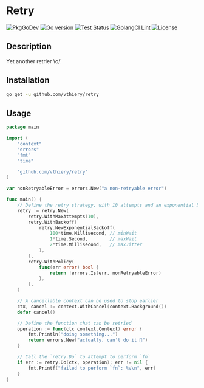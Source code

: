 # Retry

[![PkgGoDev](https://pkg.go.dev/badge/vthiery/retry)](https://pkg.go.dev/github.com/vthiery/retry)
[![Go version](https://img.shields.io/github/go-mod/go-version/vthiery/retry.svg)](https://github.com/vthiery/retry)
[![Test Status](https://img.shields.io/github/workflow/status/vthiery/retry/Test?label=Tests)](https://github.com/vthiery/retry/workflows/Test/badge.svg)
[![GolangCI Lint](https://img.shields.io/github/workflow/status/vthiery/retry/Golangci-Lint?label=Lint)](https://github.com/vthiery/retry/workflows/Golangci-Lint/badge.svg)
![License](https://img.shields.io/github/license/vthiery/retry)

## Description

Yet another retrier \o/

## Installation

```sh
go get -u github.com/vthiery/retry
```

## Usage

```go
package main

import (
	"context"
	"errors"
	"fmt"
	"time"

	"github.com/vthiery/retry"
)

var nonRetryableError = errors.New("a non-retryable error")

func main() {
	// Define the retry strategy, with 10 attempts and an exponential backoff
	retry := retry.New(
		retry.WithMaxAttempts(10),
		retry.WithBackoff(
			retry.NewExponentialBackoff(
				100*time.Millisecond, // minWait
				1*time.Second,        // maxWait
				2*time.Millisecond,   // maxJitter
			),
		),
		retry.WithPolicy(
			func(err error) bool {
				return !errors.Is(err, nonRetryableError)
			},
		),
	)

	// A cancellable context can be used to stop earlier
	ctx, cancel := context.WithCancel(context.Background())
	defer cancel()

	// Define the function that can be retried
	operation := func(ctx context.Context) error {
		fmt.Println("doing something...")
		return errors.New("actually, can't do it 🤦")
	}

	// Call the `retry.Do` to attempt to perform `fn`
	if err := retry.Do(ctx, operation); err != nil {
		fmt.Printf("failed to perform `fn`: %v\n", err)
	}
}
```
